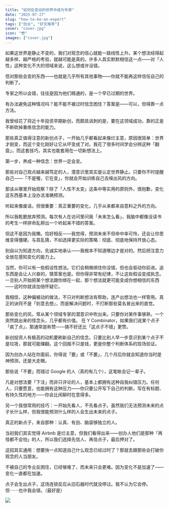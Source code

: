 ```yaml
---
title: "如何在变动的世界中成为专家"
date: "2025-07-27"
slug: "how-to-be-an-expert"
tags: ["创业", "好文推荐"]
cover: "cover.jpg"
icon: "😎"
images: ["cover.jpg"]
---
```

如果这世界是静止不变的，我们对观念的信心就能一路线性上升。某个想法经得起越多样、越严格的考验，就越可能是真的。许多人其实默默相信这一点——对「人性」这种变化不大的领域来说，这么想或许没错。



但对那些会变的东西——也就是几乎所有其他事物——你就不能再这样信任自己的判断了。



专家之所以会错，往往是因为他们精通的，是一个早已过期的世界。



有办法避免这种情况吗？能不能不被过时信念困住？答案是——可以，但得靠一点方法。



我曾经花了将近十年投资早期新创，而颇具讽刺的是，要在这领域成功，靠的正是不断砍掉重练信念的能力。



那些真正值得注意的新创点子，一开始几乎都看起来像烂主意，原因很简单：世界才刚变，而这个变化刚好让它从坏变成了对。我花了很多时间学会分辨这种「翻盘」，而这套技巧，其实也能套用在一切新想法上。



第一步，养成一种信念：世界一定会变。



那些对自己观点越来越笃定的人，潜意识里其实是认定世界静止。只要你不时提醒自己——「不是喔，它在变」，你就会开始训练自己去嗅出风的方向。



那该从哪里开始观察？除了「人性不太变」这条中等实用的原则外，很抱歉，变化这东西基本上没办法准确预测。



听起来像废话，但很重要：真正重要的变化，几乎从来都来自意料之外的方向。



所以我乾脆放弃预测。每次有人在访问里问我「未来怎么看」，我脑中都像没读书的考生一样拼命乱掰出一个听起来不错的答案。



但这不是因为我懒。恰好相反——我觉得，预测未来不但命中率可怜，还会让你思维变得僵硬。与其乱猜，不如选择更实际的策略：彻底、彻底地保持开放心态。



别自以为知道方向，先诚实地承认——我根本不知道哪边才是对的。然后把注意力全放在感知变化的能力上。



当然，你可以有一些假设性想法。它们会稍微绑住你没错，但也会驱动你前进。追东西是会让人兴奋的，猜答案也是。但你得非常有纪律，不让这些假设变成执念。
一旦别人开始把某个想法跟你绑在一起，那个想法就更可能变成你想相信的东西——这时你就该加倍怀疑它。



我相信，这种偏被动的做法，不只对判断想法有帮助，连产出想法也一样管用。真正的诀窍不是「刻意去想」，而是解决问题时，不打断那些莫名冒出来的直觉。



那些变化的风，常从某个领域专家的潜意识中吹出来。只要你对某件事够熟，一个突然跳出来的怪念头，几乎都有价值。
在 Y Combinator，如果我们说某个点子「疯了点」，那通常是称赞——搞不好还比「这点子不错」更赞。



新创投资人有极高的动机要刷新自己的信念。只要比别人早一步意识到某个点子不是垃圾，那就可能赚翻。这个回报不只是钱，更是你整个判断体系的现场验证。



因为创办人站在你面前，你得说「要」或「不要」，几个月后你就会知道你当时是神预测，还是大走眼。



那些说「不要」而错过 Google 的人（真的有几个），这笔帐会记一辈子。



凡是对想法要「下注」而非只评论的人，基本上都拥有这种自我纠错压力。任何人，只要愿意，也能拥有这种压力——你只要公开写下自己的判断。写在有标题、有持久性的地方——你会比闲聊时在意得多。



另一个我很常用的技巧：一开始先看人，不先看点子。虽然我们无法预测未来的点子长什么样，但我很能预测什么样的人会生出未来的点子。



真正的新点子，来自那种：认真、有劲、脑袋够独立的人。



当初我们其实觉得 Airbnb 是烂主意，但我们看得出来——创办人他们是那种「再怪都不会怕」的人，所以我们选择先信人、再信点子，最后押对了。



这招其实通用：想要快一点知道自己什么观念已经过时了？那就去跟那些会打破你观念的人当朋友。



不被自己的专业反困住，已经够难了，而未来只会更难。因为变化不是加速了——变化一直都在加速。



点子会生出点子，这场连锁反应从旧石器时代就没停过。我不认为它会停。
但⋯⋯也许我会错。（最好是）




![](https://prod-files-secure.s3.us-west-2.amazonaws.com/112d0858-5090-4d34-a606-b75eb8d65fd2/46476355-9cf3-4e99-9b7a-3531bc426380/1000202064.png?X-Amz-Algorithm=AWS4-HMAC-SHA256&X-Amz-Content-Sha256=UNSIGNED-PAYLOAD&X-Amz-Credential=ASIAZI2LB4665AN7LQ3E%2F20250822%2Fus-west-2%2Fs3%2Faws4_request&X-Amz-Date=20250822T212934Z&X-Amz-Expires=3600&X-Amz-Security-Token=IQoJb3JpZ2luX2VjEMT%2F%2F%2F%2F%2F%2F%2F%2F%2F%2FwEaCXVzLXdlc3QtMiJGMEQCIGRFubfb9hHQQ4pp90Uvem6uW9lX9A19DqK0P9%2B5tt7oAiATSARPzLkjjBbPgym4AsQA0gKRUqghw96s7F%2B%2BRRL5ACr%2FAwgdEAAaDDYzNzQyMzE4MzgwNSIMqBJg4huKqjBTGoRWKtwD6yCebSrsHr8iw%2B%2BxhwrUYrgOXk0l6vTFOXAVbYR46Rw48pung%2FBOjhmeuYy4RPOmOsgwLdY3ncUfa%2BD%2Fq4wQnPZthQHmFuvureA4CXYoHs%2BvIoSlMB4GTR0wC3pvg%2Fz7NAcNBRz4yQoJqY2cRJca0IahrJeMxLSbk3nebiLJPuOCFWv92YJQv6kubiPUG1RVa2zNNVHqX6cg2FRg9b2e1VvPSgipsKbZEsxSsmhLAip4SC66FNIe55UTOanOaccRPA4bTeGXnl5hFNghOqoE%2BE5%2BIAe%2Bt0aDDffylMjYudyfv9uFIEdFL%2FhnKGsmCwCxNMn3TBlsCmRnSMUJLK4RS3%2BhfuX4oeJVGo8HklHGNcPv7GKhE3%2FSxLiEOaXdCyT86hjVk3%2Fh7M%2BgHowzicTN9WNimUq%2F96GzNh%2BebQFUVc5%2FLuisSbd9zkmielKonvzeGY%2BUrW0RsxGFyP7Dye9sU1xzyRSBuC%2BUZJCHHMvIsSguzLOF%2BM9sXnIemTg5F4rXry1Y%2FORFtfnIKK%2F1BiEEHxOtZJUERzGxS%2FsCxLWdGP8sMU1tsSHhP0qPgntQlhRPnfXdzRCibyYpUGKd9HGMaOrTchnLXeSLc6refv2rPMP7U8zYjhzrbVKsyG8wppCjxQY6pgFtX4hxJ65o3BwXionljngLdKnD9NuHa7L1%2Be3%2FflvbsZDSAumPA5IFre%2FJN8euZXq7Tck1t5xk8TeykH%2B9fRzggnf%2Btga8m5yoV6JpvAmGR7Zlu6D3gQhKe4uzH2ai1OSjQPQT3L6IKWdczlAPU1cV1xlij8ughuctAu73ah%2BHo7pFoX7iwvrw%2FQBPIm8lzM0buQyWFz6kmuxC7zW3QCMb28SIFKis&X-Amz-Signature=a29fb0dc12753f29589978ea26542fb248cbb5b8741f5e775b5b5a41eb7265e3&X-Amz-SignedHeaders=host&x-amz-checksum-mode=ENABLED&x-id=GetObject)

